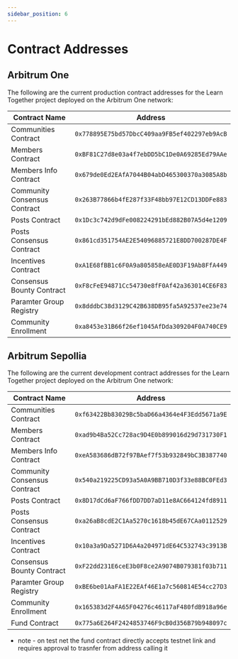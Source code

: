 ```yaml
---
sidebar_position: 6
---
```


# Contract Addresses

## Arbitrum One

The following are the current production contract addresses for the Learn Together project deployed on the Arbitrum One network:

| Contract Name                | Address                                    |
|------------------------------|--------------------------------------------|
| Communities Contract         | `0x778895E75bd57DbcC409aa9FB5ef402297eb9AcB` |
| Members Contract             | `0xBF81C27d8e03a4f7ebDD5bC1De0A69285Ed79AAe` |
| Members Info Contract        | `0x679de0Ed2EAfA7044B04abD465300370a3085A8b` |
| Community Consensus Contract | `0x263B77866b4fE287f33F48bb97E12CD13DDFe883` |
| Posts Contract               | `0x1Dc3c742d9dFe008224291bEd882B07A5d4e1209` |
| Posts Consensus Contract     | `0x861cd351754AE2E54096885721E8DD700287DE4F` |
| Incentives Contract          | `0xA1E68fBB1c6F0A9a805858eAE0D3F19Ab8FfA449` |
| Consensus Bounty Contract    | `0xF8cFeE94871Cc54730e8fF0Af42a363014CE6F83` |
| Paramter Group Registry      | `0x8dddbC38d3129C42B638DB95fa5A92537ee23e74` |
| Community Enrollment         | `0xa8453e31B66f26ef1045AfDda309204F0A740CE9` |


## Arbitrum Sepollia 

The following are the current development contract addresses for the Learn Together project deployed on the Arbitrum One network:

| Contract Name                | Address                                    |
|------------------------------|--------------------------------------------|
| Communities Contract         | `0xf63422Bb83029Bc5baD66a4364e4F3Edd5671a9E` |
| Members Contract             | `0xad9b4Ba52Cc728ac9D4E0b899016d29d731730F1` |
| Members Info Contract        | `0xeA583686dB72f97BAef7f53b932849bC3B387740` |
| Community Consensus Contract | `0x540a219225CD93a5A0A9BB710D3f33e88BC0FEd3` |
| Posts Contract               | `0x8D17dCd6aF766fDD7DD7aD11e8AC664124fd8911` |
| Posts Consensus Contract     | `0xa26aB8cdE2C1Aa5270c1618b45dE67CAa0112529` |
| Incentives Contract          | `0x10a3a9Da5271D6A4a204971dE64C532743c3913B` |
| Consensus Bounty Contract    | `0xF22dd231E6ceE3b0F8ce2A9074B079381f03b711` |
| Paramter Group Registry      | `0xBE6be01AaFA1E22EAf46E1a7c560814E54cc27D3` |
| Community Enrollment         | `0x165383d2F4A65F04276c46117aF480fdB918a96e` |
| Fund Contract                | `0x775a6E264F2424853746F9cB0d356B79b948097c` |

* note - on test net the fund contract directly accepts testnet link and requires approval to trasnfer from address calling it 